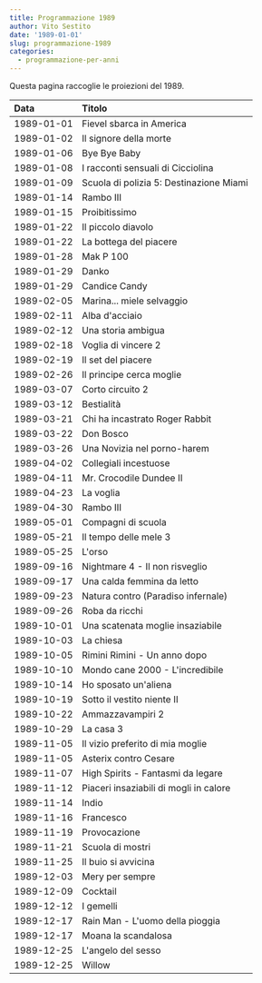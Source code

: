 ```yaml
---
title: Programmazione 1989
author: Vito Sestito
date: '1989-01-01'
slug: programmazione-1989
categories:
  - programmazione-per-anni
---
```



Questa pagina raccoglie le proiezioni del 1989.






|Data       |Titolo                                  |
|:----------|:---------------------------------------|
|1989-01-01 |Fievel sbarca in America                |
|1989-01-02 |Il signore della morte                  |
|1989-01-06 |Bye Bye Baby                            |
|1989-01-08 |I racconti sensuali di Cicciolina       |
|1989-01-09 |Scuola di polizia 5: Destinazione Miami |
|1989-01-14 |Rambo III                               |
|1989-01-15 |Proibitissimo                           |
|1989-01-22 |Il piccolo diavolo                      |
|1989-01-22 |La bottega del piacere                  |
|1989-01-28 |Mak P 100                               |
|1989-01-29 |Danko                                   |
|1989-01-29 |Candice Candy                           |
|1989-02-05 |Marina... miele selvaggio               |
|1989-02-11 |Alba d'acciaio                          |
|1989-02-12 |Una storia ambigua                      |
|1989-02-18 |Voglia di vincere 2                     |
|1989-02-19 |Il set del piacere                      |
|1989-02-26 |Il principe cerca moglie                |
|1989-03-07 |Corto circuito 2                        |
|1989-03-12 |Bestialità                              |
|1989-03-21 |Chi ha incastrato Roger Rabbit          |
|1989-03-22 |Don Bosco                               |
|1989-03-26 |Una Novizia nel porno-harem             |
|1989-04-02 |Collegiali incestuose                   |
|1989-04-11 |Mr. Crocodile Dundee II                 |
|1989-04-23 |La voglia                               |
|1989-04-30 |Rambo III                               |
|1989-05-01 |Compagni di scuola                      |
|1989-05-21 |Il tempo delle mele 3                   |
|1989-05-25 |L'orso                                  |
|1989-09-16 |Nightmare 4 - Il non risveglio          |
|1989-09-17 |Una calda femmina da letto              |
|1989-09-23 |Natura contro (Paradiso infernale)      |
|1989-09-26 |Roba da ricchi                          |
|1989-10-01 |Una scatenata moglie insaziabile        |
|1989-10-03 |La chiesa                               |
|1989-10-05 |Rimini Rimini - Un anno dopo            |
|1989-10-10 |Mondo cane 2000 - L'incredibile         |
|1989-10-14 |Ho sposato un'aliena                    |
|1989-10-19 |Sotto il vestito niente II              |
|1989-10-22 |Ammazzavampiri 2                        |
|1989-10-29 |La casa 3                               |
|1989-11-05 |Il vizio preferito di mia moglie        |
|1989-11-05 |Asterix contro Cesare                   |
|1989-11-07 |High Spirits - Fantasmi da legare       |
|1989-11-12 |Piaceri insaziabili di mogli in calore  |
|1989-11-14 |Indio                                   |
|1989-11-16 |Francesco                               |
|1989-11-19 |Provocazione                            |
|1989-11-21 |Scuola di mostri                        |
|1989-11-25 |Il buio si avvicina                     |
|1989-12-03 |Mery per sempre                         |
|1989-12-09 |Cocktail                                |
|1989-12-12 |I gemelli                               |
|1989-12-17 |Rain Man - L'uomo della pioggia         |
|1989-12-17 |Moana la scandalosa                     |
|1989-12-25 |L'angelo del sesso                      |
|1989-12-25 |Willow                                  |

